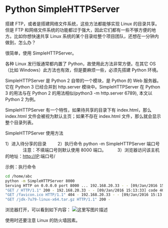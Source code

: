 # Python SimpleHTTPServer

搭建 FTP，或者是搭建网络文件系统，这些方法都能够实现 Linux 的目录共享。但是 FTP 和网络文件系统的功能都过于强大，因此它们都有一些不够方便的地方。比如你想快速共享 Linux 系统的某个目录给整个项目团队，还想在一分钟内做到，怎么办？

很简单，使用 SimpleHTTPServer。

各种 Linux 发行版通常都内置了 Python，故使用此方法非常方便。在其它 OS（比如 Windows）此方法也有效，但是要麻烦一些，必须先搭建 Python 环境。

SimpleHTTPServer 是 Python 2 自带的一个模块，是 Python 的 Web 服务器。它在 Python 3 已经合并到 http.server 模块中。SimpleHTTPServer 在 Python 3 的用法与在 Python 2 的用法相似(python3 -m http.server 6789), 本文以 Python 2 为例。

SimpleHTTPServer 有一个特性，如果待共享的目录下有 index.html，那么 index.html 文件会被视为默认主页；如果不存在 index.html 文件，那么就会显示整个目录列表。

SimpleHTTPServer 使用方法

1）进入待分享的目录
　　 2）执行命令 python -m SimpleHTTPServer 端口号
　　　　注意：不填端口号则默认使用 8000 端口。
　　 3）浏览器访问该主机的地址：[http://IP](http://ip/):端口号/

示例：执行命令

```bash
cd /home/abc
python -m SimpleHTTPServer 8000
Serving HTTP on 0.0.0.0 port 8000 ... 192.168.20.33 - - [09/Jan/2016 15:13:28]
"GET / HTTP/1.1" 200 - 192.168.20.33 - - [09/Jan/2016 15:13:33] code 404, message File not found 192.168.20.33 - - [09/Jan/2016 15:13:38]
"GET /favicon.ico HTTP/1.1" 404 - 192.168.20.33 - - [09/Jan/2016 15:13:54]
"GET /jdk-7u79-linux-x64.tar.gz HTTP/1.1" 200 -
```

浏览器打开，可以看到如下内容：
![这里写图片描述](http://www.linuxidc.com/upload/2016_10/161026150172671.jpg)

使用时还要注意 Linux 的防火墙因素。
